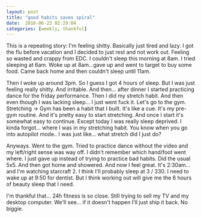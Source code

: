 ```yaml
---
layout: post
title: "good habits saves spiral"
date:  2016-06-23 02:29:04
categories: [weekly, thankful]
---
```

This is a repeating story: I'm feeling shitty. Basically just tired and lazy. I got the flu before vacation and I decided to just rest and not work out. Feeling so wasted and crappy from EDC. I couldn't sleep this morning at 8am. I tried sleeping at 6am. Woke up at 8am...gave up and went to target to buy some food. Came back home and then couldn't sleep until 11am.

Then I woke up around 3pm. So I guess I got 4 hours of sleep. But I was just feeling really shitty. And irritable. And then... after dinner I started practicing dance for the friday performance. Then I did my stretch habit. And then even though I was lacking sleep... I just went fuck it. Let's go to the gym. Stretching -> Gym has been a habit that I built. It's like a cue. It's my pre-gym routine. And it's pretty easy to start stretching. And once I start it's somewhat easy to continue. Except today I was really sleep deprived. I kinda forgot... where I was in my stretching habit. You know when you go into autopilot mode.. I was just like... what stretch did I just do?

Anyways. Went to the gym. Tried to practice dance without the video and my left/right sense was way off. I didn't remember which hand/foot went where. I just gave up instead of trying to practice bad habits. Did the usual 5x5. And then got home and showered. And now I feel great. It's 2:30am... and I'm watching starcraft 2. I think I'll probably sleep at 3 / 330. I need to wake up at 9:50 for dentist. But I think working out will give me the 6 hours of beauty sleep that I need.

I'm thankful that... 24h fitness is so close. Still trying to sell my TV and my desktop computer. We'll see... if it doesn't happen I'll just ship it back. No biggie.



